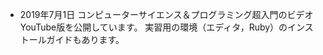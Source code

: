 * <span class="date">2019年7月1日</span> コンピューターサイエンス＆プログラミング超入門のビデオYouTube版を公開しています。
実習用の環境（エディタ，Ruby）のインストールガイドもあります。

